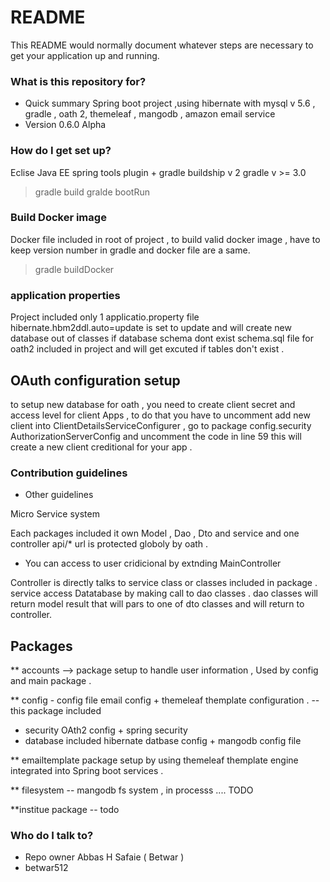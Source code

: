 # README #

This README would normally document whatever steps are necessary to get your application up and running.

### What is this repository for? ###

* Quick summary 
Spring boot project ,using hibernate with mysql v 5.6 , gradle , oath 2, themeleaf , mangodb , amazon email service 
* Version 0.6.0 Alpha 

### How do I get set up? ###

 Eclise Java EE spring tools plugin + gradle buildship v 2 
gradle v >= 3.0

 > gradle build
 > gralde bootRun 
 
### Build Docker image
 Docker file included in root of project , to build valid docker image , have to keep version number in
 gradle and docker file are a same.
 
 > gradle buildDocker
 
### application properties 
 Project included only 1 applicatio.property file 
 hibernate.hbm2ddl.auto=update is set to update and will create new database out of classes if database schema dont exist 
 schema.sql file for oath2 included in project and will get excuted if tables don't exist .
 
## OAuth configuration setup 
 
 to setup new database for oath , you need to create client secret and access level for client Apps , to do that you have to uncomment
add new client into ClientDetailsServiceConfigurer  , go to package config.security AuthorizationServerConfig and uncomment the code in line 59
this will create a new client creditional for your app .

 
 
 
### Contribution guidelines ###

* Other guidelines

Micro Service system 

Each packages included it own Model , Dao , Dto and service and one controller
 api/* url is protected globoly by oath .
 
 * You can access to user cridicional by extnding MainController
 
Controller is directly talks to service class or classes included in package .
service access Datatabase by making call to dao classes . 
dao classes will return model result that will pars to one of dto classes and will return to controller.

## Packages 
** accounts --> package setup to handle user information , Used by config and main package . 

** config  - config file email config + themeleaf themplate configuration . 
-- this package included 
  -   security  OAth2 config + spring security 
  -	  database included hibernate datbase config + mangodb config file 

** emailtemplate 
package setup by using themeleaf themplate engine integrated into Spring boot services .

** filesystem -- mangodb fs system , in processs .... TODO 

**institue package  -- todo 

 

### Who do I talk to? ###

* Repo owner Abbas H Safaie ( Betwar )
* betwar512 